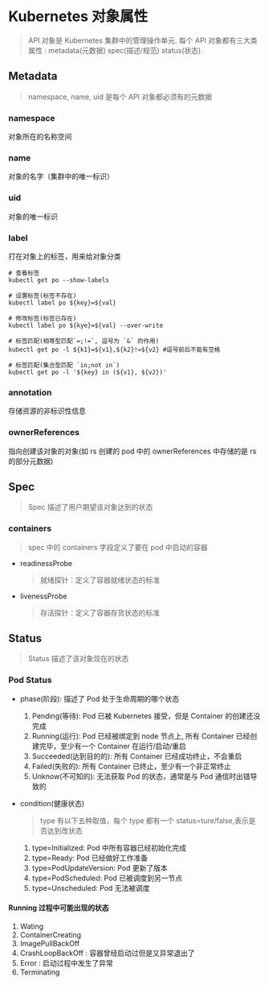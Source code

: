 # Kubernetes 对象属性

> API 对象是 Kubernetes 集群中的管理操作单元.
> 每个 API 对象都有三大类属性 : metadata(元数据) spec(描述/规范) status(状态).

## Metadata

> namespace, name, uid 是每个 API 对象都必须有的元数据

### namespace

对象所在的名称空间

### name

对象的名字（集群中的唯一标识）

### uid

对象的唯一标识

### label

打在对象上的标签，用来给对象分类

```shell
# 查看标签
kubectl get po --show-labels

# 设置标签(标签不存在)
kubectl label po ${key}=${val}

# 修改标签(标签已存在)
kubectl label po ${kye}=${val} --over-write

# 标签匹配(相等型匹配`=;!=`, 逗号为 `&` 的作用)
kubectl get po -l ${k1}=${v1},${k2}!=${v2} #逗号前后不能有空格

# 标签匹配(集合型匹配 `in;not in`)
kubectl get po -l '${key} in (${v1}, ${v2})'

```

### annotation

存储资源的非标识性信息

### ownerReferences

指向创建该对象的对象(如 rs 创建的 pod 中的 ownerReferences 中存储的是 rs 的部分元数据)

## Spec

> Spec 描述了用户期望该对象达到的状态

### containers

> spec 中的 containers 字段定义了要在 pod 中启动的容器

- readinessProbe
  > 就绪探针：定义了容器就绪状态的标准

- livenessProbe
  > 存活探针：定义了容器存货状态的标准

## Status

> Status 描述了该对象现在的状态

### Pod Status

- phase(阶段): 描述了 Pod 处于生命周期的哪个状态
  1. Pending(等待): Pod 已被 Kubernetes 接受，但是 Container 的创建还没完成
  2. Running(运行): Pod 已经被绑定到 node 节点上, 所有 Container 已经创建完毕，至少有一个 Container 在运行/启动/重启
  3. Succeeded(达到目的的): 所有 Container 已经成功终止，不会重启
  4. Failed(失败的): 所有 Container 已终止，至少有一个非正常终止
  5. Unknow(不可知的): 无法获取 Pod 的状态，通常是与 Pod 通信时出错导致的

- condition(健康状态)
  > type 有以下五种取值，每个 type 都有一个 status=ture/false,表示是否达到改状态
  1. type=Initialized: Pod 中所有容器已经初始化完成
  2. type=Ready: Pod 已经做好工作准备
  3. type=PodUpdateVersion: Pod 更新了版本
  4. type=PodScheduled: Pod 已被调度到另一节点
  5. type=Unscheduled: Pod 无法被调度

#### Running 过程中可能出现的状态

1. Wating
2. ContainerCreating
3. ImagePullBackOff
4. CrashLoopBackOff : 容器曾经启动过但是又异常退出了
5. Error : 启动过程中发生了异常
6. Terminating
